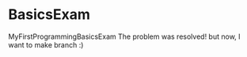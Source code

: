 # BasicsExam
MyFirstProgrammingBasicsExam
The problem was resolved!
but now, I want to make branch :)